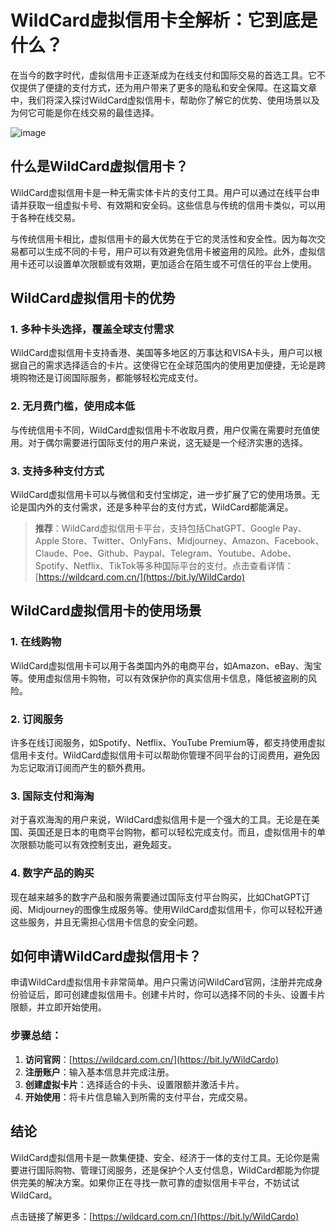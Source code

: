 # WildCard虚拟信用卡全解析：它到底是什么？

在当今的数字时代，虚拟信用卡正逐渐成为在线支付和国际交易的首选工具。它不仅提供了便捷的支付方式，还为用户带来了更多的隐私和安全保障。在这篇文章中，我们将深入探讨WildCard虚拟信用卡，帮助你了解它的优势、使用场景以及为何它可能是你在线交易的最佳选择。

![image](https://github.com/user-attachments/assets/df6a5593-0382-44ea-9d90-bddabd938574)


## 什么是WildCard虚拟信用卡？

WildCard虚拟信用卡是一种无需实体卡片的支付工具。用户可以通过在线平台申请并获取一组虚拟卡号、有效期和安全码。这些信息与传统的信用卡类似，可以用于各种在线交易。

与传统信用卡相比，虚拟信用卡的最大优势在于它的灵活性和安全性。因为每次交易都可以生成不同的卡号，用户可以有效避免信用卡被盗用的风险。此外，虚拟信用卡还可以设置单次限额或有效期，更加适合在陌生或不可信任的平台上使用。

## WildCard虚拟信用卡的优势

### 1. **多种卡头选择，覆盖全球支付需求**

WildCard虚拟信用卡支持香港、美国等多地区的万事达和VISA卡头，用户可以根据自己的需求选择适合的卡片。这使得它在全球范围内的使用更加便捷，无论是跨境购物还是订阅国际服务，都能够轻松完成支付。

### 2. **无月费门槛，使用成本低**

与传统信用卡不同，WildCard虚拟信用卡不收取月费，用户仅需在需要时充值使用。对于偶尔需要进行国际支付的用户来说，这无疑是一个经济实惠的选择。

### 3. **支持多种支付方式**

WildCard虚拟信用卡可以与微信和支付宝绑定，进一步扩展了它的使用场景。无论是国内外的支付需求，还是多种平台的支付方式，WildCard都能满足。

> **推荐**：WildCard虚拟信用卡平台，支持包括ChatGPT、Google Pay、Apple Store、Twitter、OnlyFans、Midjourney、Amazon、Facebook、Claude、Poe、Github、Paypal、Telegram、Youtube、Adobe、Spotify、Netflix、TikTok等多种国际平台的支付。点击查看详情：[https://wildcard.com.cn/](https://bit.ly/WildCardo)

## WildCard虚拟信用卡的使用场景

### 1. **在线购物**

WildCard虚拟信用卡可以用于各类国内外的电商平台，如Amazon、eBay、淘宝等。使用虚拟信用卡购物，可以有效保护你的真实信用卡信息，降低被盗刷的风险。

### 2. **订阅服务**

许多在线订阅服务，如Spotify、Netflix、YouTube Premium等，都支持使用虚拟信用卡支付。WildCard虚拟信用卡可以帮助你管理不同平台的订阅费用，避免因为忘记取消订阅而产生的额外费用。

### 3. **国际支付和海淘**

对于喜欢海淘的用户来说，WildCard虚拟信用卡是一个强大的工具。无论是在美国、英国还是日本的电商平台购物，都可以轻松完成支付。而且，虚拟信用卡的单次限额功能可以有效控制支出，避免超支。

### 4. **数字产品的购买**

现在越来越多的数字产品和服务需要通过国际支付平台购买，比如ChatGPT订阅、Midjourney的图像生成服务等。使用WildCard虚拟信用卡，你可以轻松开通这些服务，并且无需担心信用卡信息的安全问题。

## 如何申请WildCard虚拟信用卡？

申请WildCard虚拟信用卡非常简单。用户只需访问WildCard官网，注册并完成身份验证后，即可创建虚拟信用卡。创建卡片时，你可以选择不同的卡头、设置卡片限额，并立即开始使用。

### 步骤总结：

1. **访问官网**：[https://wildcard.com.cn/](https://bit.ly/WildCardo)
2. **注册账户**：输入基本信息并完成注册。
3. **创建虚拟卡片**：选择适合的卡头、设置限额并激活卡片。
4. **开始使用**：将卡片信息输入到所需的支付平台，完成交易。

## 结论

WildCard虚拟信用卡是一款集便捷、安全、经济于一体的支付工具。无论你是需要进行国际购物、管理订阅服务，还是保护个人支付信息，WildCard都能为你提供完美的解决方案。如果你正在寻找一款可靠的虚拟信用卡平台，不妨试试WildCard。

点击链接了解更多：[https://wildcard.com.cn/](https://bit.ly/WildCardo)
